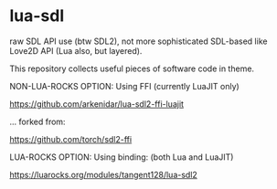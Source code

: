 # lua-sdl
raw SDL API use (btw SDL2), not more sophisticated SDL-based like Love2D API (Lua also, but layered).

This repository collects useful pieces of software code in theme.

NON-LUA-ROCKS OPTION: Using FFI (currently LuaJIT only)

https://github.com/arkenidar/lua-sdl2-ffi-luajit

... forked from:

https://github.com/torch/sdl2-ffi


LUA-ROCKS OPTION: Using binding: (both Lua and LuaJIT)

https://luarocks.org/modules/tangent128/lua-sdl2
